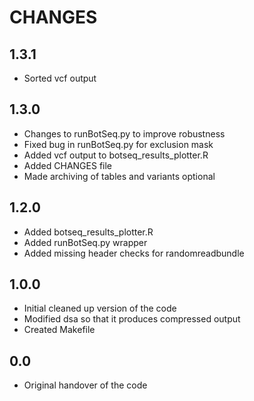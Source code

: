 # CHANGES

## 1.3.1

* Sorted vcf output

## 1.3.0

* Changes to runBotSeq.py to improve robustness
* Fixed bug in runBotSeq.py for exclusion mask
* Added vcf output to botseq_results_plotter.R
* Added CHANGES file
* Made archiving of tables and variants optional

## 1.2.0

* Added botseq_results_plotter.R
* Added runBotSeq.py wrapper 
* Added missing header checks for randomreadbundle

## 1.0.0

* Initial cleaned up version of the code
* Modified dsa so that it produces compressed output
* Created Makefile

## 0.0

* Original handover of the code


